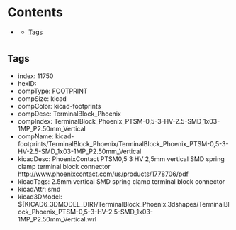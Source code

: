 



Contents
========

* [](#)
	* [Tags](#tags)

# 

## Tags

- index: 11750
- hexID: 
- oompType: FOOTPRINT
- oompSize: kicad
- oompColor: kicad-footprints
- oompDesc: TerminalBlock_Phoenix
- oompIndex: TerminalBlock_Phoenix_PTSM-0,5-3-HV-2.5-SMD_1x03-1MP_P2.50mm_Vertical
- oompName: kicad-footprints/TerminalBlock_Phoenix/TerminalBlock_Phoenix_PTSM-0,5-3-HV-2.5-SMD_1x03-1MP_P2.50mm_Vertical
- kicadDesc: PhoenixContact PTSM0,5 3 HV 2,5mm vertical SMD spring clamp terminal block connector http://www.phoenixcontact.com/us/products/1778706/pdf
- kicadTags: 2.5mm vertical SMD spring clamp terminal block connector
- kicadAttr: smd
- kicad3DModel: ${KICAD6_3DMODEL_DIR}/TerminalBlock_Phoenix.3dshapes/TerminalBlock_Phoenix_PTSM-0,5-3-HV-2.5-SMD_1x03-1MP_P2.50mm_Vertical.wrl
